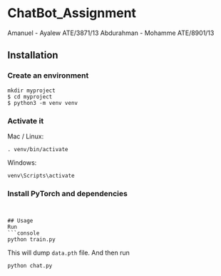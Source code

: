 # ChatBot_Assignment

Amanuel - Ayalew  ATE/3871/13
Abdurahman - Mohamme ATE/8901/13

## Installation

### Create an environment

```console
mkdir myproject
$ cd myproject
$ python3 -m venv venv
```
### Activate it
Mac / Linux:
```console
. venv/bin/activate
```
Windows:
```console
venv\Scripts\activate
```
### Install PyTorch and dependencies

``` pip install -r requirements.txt


## Usage
Run
```console
python train.py
```
This will dump `data.pth` file. And then run
```console
python chat.py
```
